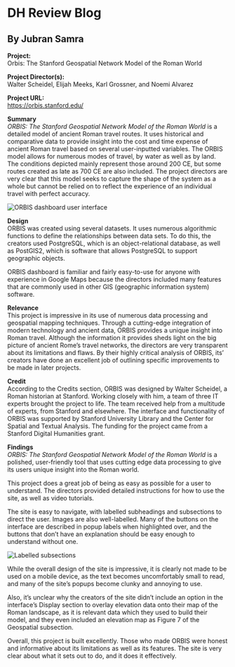 # DH Review Blog
## By Jubran Samra  
  
  
**Project:**  
Orbis: The Stanford Geospatial Network Model of the Roman World

**Project Director(s):**  
Walter Scheidel, Elijah Meeks, Karl Grossner, and Noemi Alvarez

**Project URL:**  
https://orbis.stanford.edu/

**Summary**  
_ORBIS: The Stanford Geospatial Network Model of the Roman World_ is a detailed model of ancient Roman travel routes. It uses historical and comparative data to provide insight into the cost and time expense of ancient Roman travel based on several user-inputted variables. The ORBIS model allows for numerous modes of travel, by water as well as by land. The conditions depicted mainly represent those around 200 CE, but some routes created as late as 700 CE are also included. The project directors are very clear that this model seeks to capture the shape of the system as a whole but cannot be relied on to reflect the experience of an individual travel with perfect accuracy.

![ORBIS dashboard user interface](https://jubransamra.github.io/Jublog/images/orbisinterface.jpg)

**Design**  
ORBIS was created using several datasets. It uses numerous algorithmic functions to define the relationships between data sets. To do this, the creators used PostgreSQL, which is an object-relational database, as well as PostGIS2, which is software that allows PostgreSQL to support geographic objects.

ORBIS dashboard is familiar and fairly easy-to-use for anyone with experience in Google Maps because the directors included many features that are commonly used in other GIS (geographic information system) software. 

**Relevance**  
This project is impressive in its use of numerous data processing and geospatial mapping techniques. Through a cutting-edge integration of modern technology and ancient data, ORBIS provides a unique insight into Roman travel. Although the information it provides sheds light on the big picture of ancient Rome’s travel networks, the directors are very transparent about its limitations and flaws. By their highly critical analysis of ORBIS, its’ creators have done an excellent job of outlining specific improvements to be made in later projects. 

**Credit**  
According to the Credits section, ORBIS was designed by Walter Scheidel, a Roman historian at Stanford. Working closely with him, a team of three IT experts brought the project to life. The team received help from a multitude of experts, from Stanford and elsewhere. The interface and functionality of ORBIS was supported by Stanford University Library and the Center for Spatial and Textual Analysis. The funding for the project came from a Stanford Digital Humanities grant.

**Findings**  
_ORBIS: The Stanford Geospatial Network Model of the Roman World_ is a polished, user-friendly tool that uses cutting edge data processing to give its users unique insight into the Roman world. 

This project does a great job of being as easy as possible for a user to understand. The directors provided detailed instructions for how to use the site, as well as video tutorials.

The site is easy to navigate, with labelled subheadings and subsections to direct the user. Images are also well-labelled. Many of the buttons on the interface are described in popup labels when highlighted over, and the buttons that don’t have an explanation should be easy enough to understand without one.

![Labelled subsections](https://jubransamra.github.io/Jublog/images/orbissections.jpg)

While the overall design of the site is impressive, it is clearly not made to be used on a mobile device, as the text becomes uncomfortably small to read, and many of the site’s popups become clunky and annoying to use.

Also, it’s unclear why the creators of the site didn’t include an option in the interface’s Display section to overlay elevation data onto their map of the Roman landscape, as it is relevant data which they used to build their model, and they even included an elevation map as Figure 7 of the Geospatial subsection.

Overall, this project is built excellently. Those who made ORBIS were honest and informative about its limitations as well as its features. The site is very clear about what it sets out to do, and it does it effectively.
